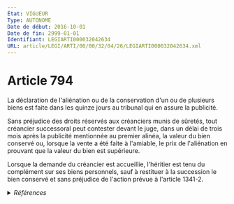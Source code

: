 ```yaml
---
État: VIGUEUR
Type: AUTONOME
Date de début: 2016-10-01
Date de fin: 2999-01-01
Identifiant: LEGIARTI000032042634
URL: article/LEGI/ARTI/00/00/32/04/26/LEGIARTI000032042634.xml
---
```


<h1>Article 794</h1>

La déclaration de l'aliénation ou de la conservation d'un ou de plusieurs biens
est faite dans les quinze jours au tribunal qui en assure la publicité.<br />

Sans préjudice des droits réservés aux créanciers munis de sûretés, tout
créancier successoral peut contester devant le juge, dans un délai de trois mois
après la publicité mentionnée au premier alinéa, la valeur du bien conservé ou,
lorsque la vente a été faite à l'amiable, le prix de l'aliénation en prouvant
que la valeur du bien est supérieure.<br />

Lorsque la demande du créancier est accueillie, l'héritier est tenu du
complément sur ses biens personnels, sauf à restituer à la succession le bien
conservé et sans préjudice de l'action prévue à l'article 1341-2.


<details>
  <summary><em>Références</em></summary>

  <h2>Articles faisant référence à l'article</h2>
  
  <ul>
    <li>
      <a href="https://legal.tricoteuses.fr//redirection/LEGIARTI000032006579?vers=git&vers=legifrance">Ordonnance n° 2016-131 du 10 février 2016 portant réforme du droit des contrats, du régime général et de la preuve des obligations - article 5 ENTIEREMENT_MODIF</a> MODIFIE source
    </li>
    <li>
      <a href="https://legal.tricoteuses.fr//redirection/LEGIARTI000032035227?vers=git&vers=legifrance">Code civil - article 1341-2 AUTONOME VIGUEUR, en vigueur depuis le 2016-10-01</a> CITATION cible
    </li>
  </ul>
  
  <h2>Références faites par l'article</h2>
  
  <ul>
    <li>
      2009-11-09 CITATION cible <a href="https://legal.tricoteuses.fr//redirection/LEGIARTI000021246455?vers=git&vers=legifrance">Arrêté du 9 novembre 2009 relatif aux modalités de diffusion par voie électronique de la déclaration d'acceptation d'une succession à concurrence de l'actif net et des actes subséquents à celle-ci, et des décisions de désignation des mandataires successoraux par voie de justice - article 1 AUTONOME VIGUEUR, en vigueur depuis le 2009-12-01</a>
    </li>
    <li>
      2016-02-10 MODIFIE cible <a href="https://legal.tricoteuses.fr//redirection/LEGIARTI000032006579?vers=git&vers=legifrance">Ordonnance n° 2016-131 du 10 février 2016 portant réforme du droit des contrats, du régime général et de la preuve des obligations - article 5 ENTIEREMENT_MODIF</a>
    </li>
    <li>
      2999-01-01 CITATION cible <a href="https://legal.tricoteuses.fr//redirection/LEGIARTI000018846505?vers=git&vers=legifrance">Code de l'organisation judiciaire - article R*814-5 AUTONOME ABROGE, en vigueur du 2008-05-25 au 2008-06-05</a>
    </li>
    <li>
      2999-01-01 CITATION source <a href="https://legal.tricoteuses.fr//redirection/LEGIARTI000032035227?vers=git&vers=legifrance">Code civil - article 1341-2 AUTONOME VIGUEUR, en vigueur depuis le 2016-10-01</a>
    </li>
    <li>
      2999-01-01 CITATION cible <a href="https://legal.tricoteuses.fr//redirection/LEGIARTI000006431650?vers=git&vers=legifrance">Code civil - article 795 AUTONOME VIGUEUR, en vigueur depuis le 2007-01-01</a>
    </li>
    <li>
      2999-01-01 CITATION cible <a href="https://legal.tricoteuses.fr//redirection/LEGIARTI000006431701?vers=git&vers=legifrance">Code civil - article 800 AUTONOME VIGUEUR, en vigueur depuis le 2007-01-01</a>
    </li>
    <li>
      2999-01-01 CITATION cible <a href="https://legal.tricoteuses.fr//redirection/LEGIARTI000039059309?vers=git&vers=legifrance">Code de l'organisation judiciaire - article R123-24 AUTONOME VIGUEUR, en vigueur depuis le 2020-01-01</a>
    </li>
    <li>
      2999-01-01 CITATION cible <a href="https://legal.tricoteuses.fr//redirection/LEGIARTI000033748027?vers=git&vers=legifrance">Code de procédure civile - article 1335 AUTONOME VIGUEUR, en vigueur depuis le 2017-11-01</a>
    </li>
    <li>
      CODIFICATION source Loi 1803-04-19
    </li>
    <li>
      2999-01-01 CITATION cible <a href="https://legal.tricoteuses.fr//redirection/LEGIARTI000039381337?vers=git&vers=legifrance">Code de procédure civile - article 1380 AUTONOME MODIFIE_MORT_NE, en vigueur du 2020-01-01 au 2019-12-23</a>
    </li>
  </ul>
</details>
